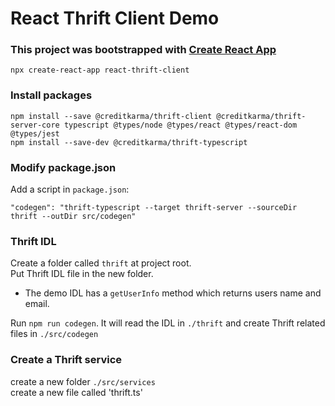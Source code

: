# React Thrift Client Demo

### This project was bootstrapped with [Create React App](https://github.com/facebook/create-react-app)  
```
npx create-react-app react-thrift-client
```

### Install packages
```
npm install --save @creditkarma/thrift-client @creditkarma/thrift-server-core typescript @types/node @types/react @types/react-dom @types/jest
npm install --save-dev @creditkarma/thrift-typescript
```

### Modify package.json
Add a script in `package.json`:  
```
"codegen": "thrift-typescript --target thrift-server --sourceDir thrift --outDir src/codegen"
```

### Thrift IDL
Create a folder called `thrift` at project root.  
Put Thrift IDL file in the new folder.
* The demo IDL has a `getUserInfo` method which returns users name and email.

Run `npm run codegen`. It will read the IDL in `./thrift` and create Thrift related files in `./src/codegen`  

### Create a Thrift service
create a new folder `./src/services`  
create a new file called 'thrift.ts'  

